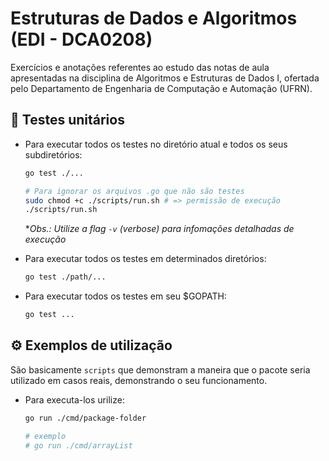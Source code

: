 # Estruturas de Dados e Algoritmos (EDI - DCA0208)

Exercícios e anotações referentes ao estudo das notas de aula apresentadas na disciplina de Algoritmos e Estruturas de Dados I, ofertada pelo Departamento de Engenharia de Computação e Automação (UFRN).

## 🐛 Testes unitários

- Para executar todos os testes no diretório atual e todos os seus subdiretórios:
  ```bash
  go test ./...

  # Para ignorar os arquivos .go que não são testes
  sudo chmod +c ./scripts/run.sh # => permissão de execução
  ./scripts/run.sh
  ```

  *_Obs.: Utilize a flag `-v` (verbose) para infomações detalhadas de execução_

- Para executar todos os testes em determinados diretórios:
  ```bash
  go test ./path/...
  ```
- Para executar todos os testes em seu $GOPATH:

  ```bash
  go test ...
  ```

## ⚙️ Exemplos de utilização

São basicamente `scripts` que demonstram a maneira que o pacote seria utilizado em casos reais, demonstrando o seu funcionamento.

- Para executa-los urilize:
  ```bash
  go run ./cmd/package-folder

  # exemplo
  # go run ./cmd/arrayList
  ```

